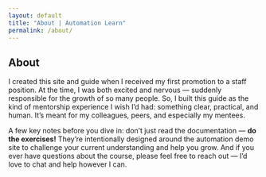 ```yaml
---
layout: default
title: "About | Automation Learn"
permalink: /about/
---
```


## About


I created this site and guide when I received my first promotion to a staff position. At the time, I was both excited and nervous — suddenly responsible for the growth of so many people. So, I built this guide as the kind of mentorship experience I wish I’d had: something clear, practical, and human. It’s meant for my colleagues, peers, and especially my mentees.

A few key notes before you dive in: don’t just read the documentation — **do the exercises!** They’re intentionally designed around the automation demo site to challenge your current understanding and help you grow. And if you ever have questions about the course, please feel free to reach out — I’d love to chat and help however I can.


